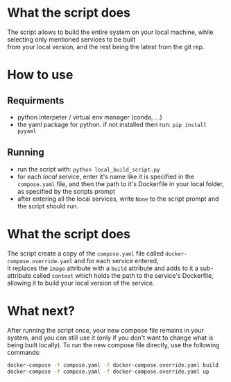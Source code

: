 # What the script does
The script allows to build the entire system on your local machine, while selecting only mentioned services to be built  
from your local version, and the rest being the latest from the git rep.

# How to use
## Requirments
- python interpeter / virtual env manager (conda, ...)
- the yaml package for python. if not installed then run: ` pip install pyyaml `

## Running
- run the script with: ```python local_build_script.py```
- for each *local* service, enter it's name like it is specified in the `compose.yaml` file, and then the path to it's Dockerfile in your local folder, as specified by the scripts prompt
- after entering all the local services, write `None` to the script prompt and the script should run.

# What the script does
The script create a copy of the `compose.yaml` file called `docker-compose.override.yaml` and for each service entered,  
it replaces the `image` attribute with a `build` attribute and adds to it a sub-attribute called `context` which holds the path to the service's Dockerfile, allowing it to build your local version of the service.

# What next?
After running the script once, your new compose file remains in your system, and you can still use it (only if you don't want to change what is being built locally).
To run the new compose file directly, use the following commands:
```bash
docker-compose -f compose.yaml -f docker-compose.override.yaml build  
docker-compose -f compose.yaml -f docker-compose.override.yaml up
```
